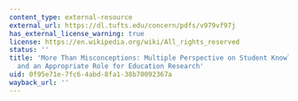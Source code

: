 ```yaml
---
content_type: external-resource
external_url: https://dl.tufts.edu/concern/pdfs/v979vf97j
has_external_license_warning: true
license: https://en.wikipedia.org/wiki/All_rights_reserved
status: ''
title: 'More Than Misconceptions: Multiple Perspective on Student Knowledge and Reasoning,
  and an Appropriate Role for Education Research'
uid: 0f95e71e-7fc6-4abd-8fa1-38b70092367a
wayback_url: ''
---
```

